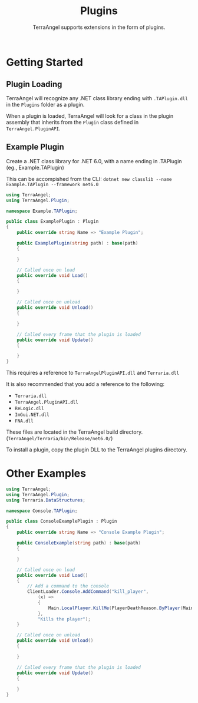 <h1 align="center">
Plugins
</h1>
<p align="center">
TerraAngel supports extensions in the form of plugins.
</p>
<br>

# Getting Started

## Plugin Loading

TerraAngel will recognize any .NET class library ending with `.TAPlugin.dll` in the `Plugins` folder as a plugin.

When a plugin is loaded, TerraAngel will look for a class in the plugin assembly that inherits from the `Plugin` class defined in `TerraAngel.PluginAPI`.

## Example Plugin

Create a .NET class library for .NET 6.0, with a name ending in .TAPlugin (eg., Example.TAPlugin)

This can be accompished from the CLI: `dotnet new classlib --name Example.TAPlugin --framework net6.0`

```cs
using TerraAngel;
using TerraAngel.Plugin;

namespace Example.TAPlugin;

public class ExamplePlugin : Plugin
{
    public override string Name => "Example Plugin";

    public ExamplePlugin(string path) : base(path)
    {

    }

    // Called once on load
    public override void Load()
    {

    }

    // Called once on unload
    public override void Unload()
    {

    }

    // Called every frame that the plugin is loaded
    public override void Update()
    {

    }
}
```

This requires a reference to `TerraAngelPluginAPI.dll` and `Terraria.dll`

It is also recommended that you add a reference to the following:
 - `Terraria.dll`
 - `TerraAngel.PluginAPI.dll`
 - `ReLogic.dll`
 - `ImGui.NET.dll`
 - `FNA.dll`

These files are located in the TerraAngel build directory. (`TerraAngel/Terraria/bin/Release/net6.0/`)

To install a plugin, copy the plugin DLL to the TerraAngel plugins directory.

# Other Examples

```cs
using TerraAngel;
using TerraAngel.Plugin;
using Terraria.DataStructures;

namespace Console.TAPlugin;

public class ConsoleExamplePlugin : Plugin
{
    public override string Name => "Console Example Plugin";

    public ConsoleExample(string path) : base(path)
    {

    }

    // Called once on load
    public override void Load()
    {
        // Add a command to the console
        ClientLoader.Console.AddCommand("kill_player",
            (x) =>
            {
                Main.LocalPlayer.KillMe(PlayerDeathReason.ByPlayer(Main.myPlayer), 1, 0);
            },
            "Kills the player");
    }

    // Called once on unload
    public override void Unload()
    {

    }

    // Called every frame that the plugin is loaded
    public override void Update()
    {
        
    }
}
```